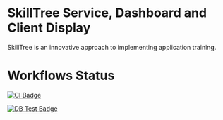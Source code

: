 # SkillTree Service, Dashboard and Client Display

SkillTree is an innovative approach to implementing application training.

# Workflows Status

[![CI Badge](https://github.com/NationalSecurityAgency/skills-service/workflows/Continuous%20Integration/badge.svg)](https://github.com/NationalSecurityAgency/skills-service/actions?query=workflow%3A%22Continuous+Integration%22)


[![DB Test Badge](https://github.com/NationalSecurityAgency/skills-service/workflows/Test%20against%20PostgreSQL/badge.svg)](https://github.com/NationalSecurityAgency/skills-service/actions?query=workflow%3A%22Test+against+PostgreSQL%22)

